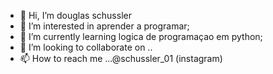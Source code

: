 - 👋 Hi, I’m  douglas schussler
- 👀 I’m interested in  aprender a programar;
- 🌱 I’m currently learning  logica de programaçao em  python;
- 💞️ I’m looking to collaborate on ..
- 📫 How to reach me ...@schussler_01  (instagram)

<!---
schussler/schussler is a ✨ special ✨ repository because its `README.md` (this file) appears on your GitHub profile.
You can click the Preview link to take a look at your changes.
--->
